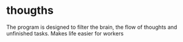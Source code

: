 # thougths
The program is designed to filter the brain, the flow of thoughts and unfinished tasks. Makes life easier for workers
